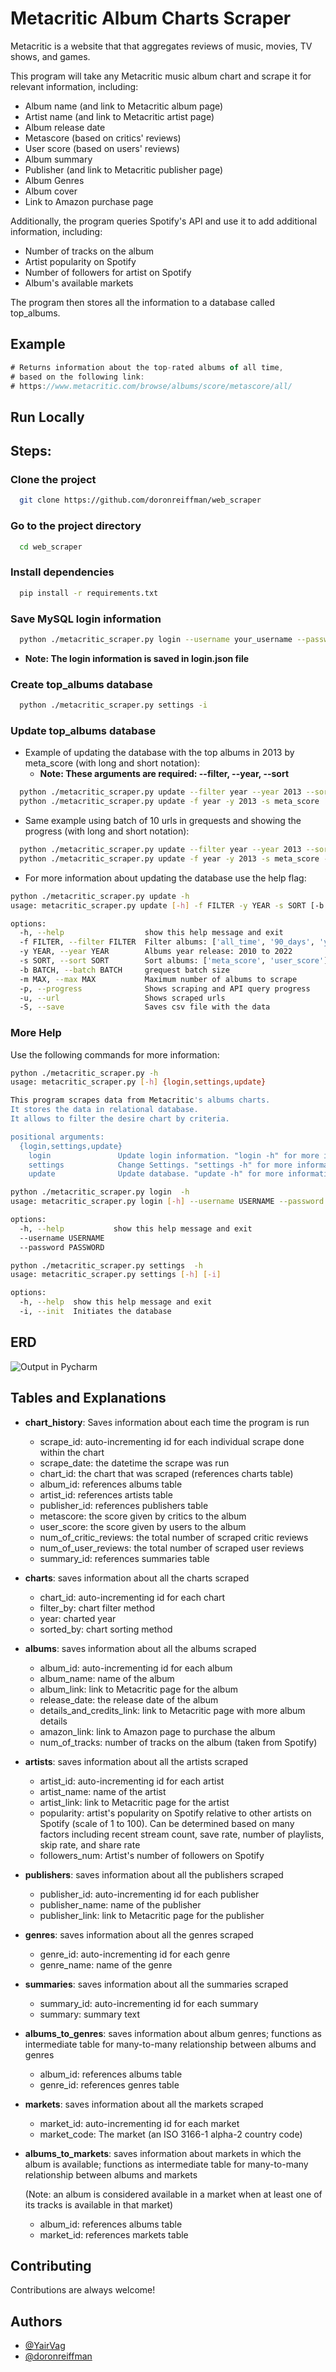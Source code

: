 # Metacritic Album Charts Scraper

Metacritic is a website that that aggregates reviews of music, movies, TV shows, and games.

This program will take any Metacritic music album chart and scrape it for relevant information, including:

* Album name (and link to Metacritic album page)
* Artist name (and link to Metacritic artist page)
* Album release date
* Metascore (based on critics' reviews)
* User score (based on users' reviews)
* Album summary
* Publisher (and link to Metacritic publisher page)
* Album Genres
* Album cover
* Link to Amazon purchase page

Additionally, the program queries Spotify's API and use it to add additional information, including:

* Number of tracks on the album
* Artist popularity on Spotify
* Number of followers for artist on Spotify
* Album's available markets

The program then stores all the information to a database called top_albums.

## Example

```javascript
# Returns information about the top-rated albums of all time, 
# based on the following link: 
# https://www.metacritic.com/browse/albums/score/metascore/all/

```


## Run Locally

## Steps: 

### Clone the project

```bash
  git clone https://github.com/doronreiffman/web_scraper
```

### Go to the project directory

```bash
  cd web_scraper
```

### Install dependencies

```bash
  pip install -r requirements.txt
```

### Save MySQL login information


```bash
  python ./metacritic_scraper.py login --username your_username --password your_password
```
* **Note: The login information is saved in login.json file**

### Create top_albums database

```bash
  python ./metacritic_scraper.py settings -i
```

### Update top_albums database
* Example of updating the database with the top albums in 2013 by meta_score (with long and short notation):
  * **Note: These arguments are required:  --filter,  --year,  --sort**

```bash
  python ./metacritic_scraper.py update --filter year --year 2013 --sort meta_score
  python ./metacritic_scraper.py update -f year -y 2013 -s meta_score
```

* Same example using batch of 10 urls in grequests and showing the progress (with long and short notation):

```bash
  python ./metacritic_scraper.py update --filter year --year 2013 --sort meta_score --batch 10 --url --progress
  python ./metacritic_scraper.py update -f year -y 2013 -s meta_score -b 10 -u -p
```
* For more information about updating the database use the help flag:

```bash
python ./metacritic_scraper.py update -h   
usage: metacritic_scraper.py update [-h] -f FILTER -y YEAR -s SORT [-b BATCH] [-m MAX] [-p] [-u] [-S]

options:
  -h, --help                  show this help message and exit
  -f FILTER, --filter FILTER  Filter albums: ['all_time', '90_days', 'year', 'discussed', 'shared']
  -y YEAR, --year YEAR        Albums year release: 2010 to 2022
  -s SORT, --sort SORT        Sort albums: ['meta_score', 'user_score']
  -b BATCH, --batch BATCH     grequest batch size
  -m MAX, --max MAX           Maximum number of albums to scrape
  -p, --progress              Shows scraping and API query progress
  -u, --url                   Shows scraped urls
  -S, --save                  Saves csv file with the data
```

### More Help

Use the following commands for more information:
```bash
python ./metacritic_scraper.py -h
usage: metacritic_scraper.py [-h] {login,settings,update} 

This program scrapes data from Metacritic's albums charts.
It stores the data in relational database.
It allows to filter the desire chart by criteria.

positional arguments:
  {login,settings,update}
    login               Update login information. "login -h" for more information
    settings            Change Settings. "settings -h" for more information
    update              Update database. "update -h" for more information
```
```bash
python ./metacritic_scraper.py login  -h
usage: metacritic_scraper.py login [-h] --username USERNAME --password PASSWORD

options:
  -h, --help           show this help message and exit
  --username USERNAME
  --password PASSWORD
```
```bash
python ./metacritic_scraper.py settings  -h
usage: metacritic_scraper.py settings [-h] [-i]

options:
  -h, --help  show this help message and exit
  -i, --init  Initiates the database
```
## ERD

![Output in Pycharm](https://github.com/doronreiffman/web_scraper/blob/main/ERD%20web_scraper.jpeg?raw=true)

## Tables and Explanations

* **chart_history**: Saves information about each time the program is run
  * scrape_id: auto-incrementing id for each individual scrape done within the chart 
  * scrape_date: the datetime the scrape was run
  * chart_id: the chart that was scraped (references charts table)
  * album_id: references albums table
  * artist_id: references artists table
  * publisher_id: references publishers table
  * metascore: the score given by critics to the album
  * user_score: the score given by users to the album
  * num_of_critic_reviews: the total number of scraped critic reviews
  * num_of_user_reviews: the total number of scraped user reviews
  * summary_id: references summaries table
  

* **charts**: saves information about all the charts scraped
  * chart_id: auto-incrementing id for each chart
  * filter_by: chart filter method
  * year: charted year
  * sorted_by: chart sorting method
  

* **albums**: saves information about all the albums scraped
  * album_id: auto-incrementing id for each album
  * album_name: name of the album
  * album_link: link to Metacritic page for the album
  * release_date: the release date of the album
  * details_and_credits_link: link to Metacritic page with more album details
  * amazon_link: link to Amazon page to purchase the album
  * num_of_tracks: number of tracks on the album (taken from Spotify)
  

* **artists**: saves information about all the artists scraped
  * artist_id: auto-incrementing id for each artist
  * artist_name: name of the artist
  * artist_link: link to Metacritic page for the artist
  * popularity: artist's popularity on Spotify relative to other artists on Spotify (scale of 1 to 100). 
  Can be determined based on many factors including recent stream count, save rate, 
  number of playlists, skip rate, and share rate
  * followers_num: Artist's number of followers on Spotify
  

* **publishers**: saves information about all the publishers scraped
  * publisher_id: auto-incrementing id for each publisher
  * publisher_name: name of the publisher
  * publisher_link: link to Metacritic page for the publisher
  

* **genres**: saves information about all the genres scraped
  * genre_id: auto-incrementing id for each genre
  * genre_name: name of the genre
  

* **summaries**: saves information about all the summaries scraped
  * summary_id: auto-incrementing id for each summary
  * summary: summary text
  
  
* **albums_to_genres**: saves information about album genres; functions as intermediate table for
many-to-many relationship between albums and genres
  * album_id: references albums table
  * genre_id: references genres table
  

* **markets**: saves information about all the markets scraped
  * market_id: auto-incrementing id for each market
  * market_code: The market (an ISO 3166-1 alpha-2 country code)

  

* **albums_to_markets**: saves information about markets in which the album is available; functions as intermediate table for 
   many-to-many relationship between albums and markets 

  (Note: an album is considered available in a market when at least one of its tracks is available in that market)
  * album_id: references albums table
  * market_id: references markets table


## Contributing

Contributions are always welcome!


## Authors

- [@YairVag](https://www.github.com/YairVag)
- [@doronreiffman](https://www.github.com/doronreiffman)

